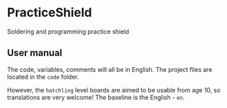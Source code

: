 # PracticeShield

Soldering and programming practice shield

## User manual

The code, variables, comments will all be in English. The project files are located in the `code` folder.

However, the `hatchling` level boards are aimed to be usable from age 10, so translations are very welcome! The baseline is the English - `en`.
